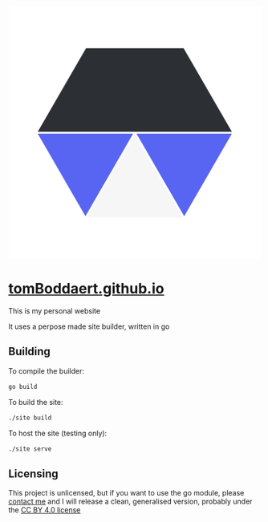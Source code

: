 ![My Logo](rawPages/resources/profile-image.svg)
# [tomBoddaert.github.io](https://tomBoddaert.github.io/)

This is my personal website

It uses a perpose made site builder, written in go

## Building

To compile the builder:
``` sh
go build
```

To build the site:
``` sh
./site build
```

To host the site (testing only):
``` sh
./site serve
```

## Licensing

This project is unlicensed, but if you want to use the go module, please [contact me](https://tomBoddaert.com/contact) and I will release a clean, generalised version, probably under the [CC BY 4.0 license](https://creativecommons.org/licenses/by/4.0/)